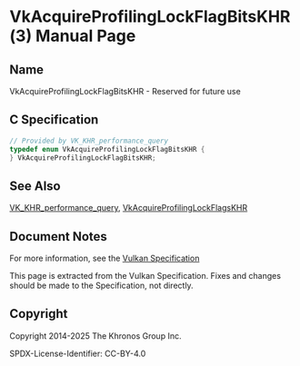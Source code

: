# VkAcquireProfilingLockFlagBitsKHR(3) Manual Page

## Name

VkAcquireProfilingLockFlagBitsKHR - Reserved for future use



## [](#_c_specification)C Specification

```c++
// Provided by VK_KHR_performance_query
typedef enum VkAcquireProfilingLockFlagBitsKHR {
} VkAcquireProfilingLockFlagBitsKHR;
```

## [](#_see_also)See Also

[VK\_KHR\_performance\_query](https://registry.khronos.org/vulkan/specs/latest/man/html/VK_KHR_performance_query.html), [VkAcquireProfilingLockFlagsKHR](https://registry.khronos.org/vulkan/specs/latest/man/html/VkAcquireProfilingLockFlagsKHR.html)

## [](#_document_notes)Document Notes

For more information, see the [Vulkan Specification](https://registry.khronos.org/vulkan/specs/latest/html/vkspec.html#VkAcquireProfilingLockFlagBitsKHR)

This page is extracted from the Vulkan Specification. Fixes and changes should be made to the Specification, not directly.

## [](#_copyright)Copyright

Copyright 2014-2025 The Khronos Group Inc.

SPDX-License-Identifier: CC-BY-4.0